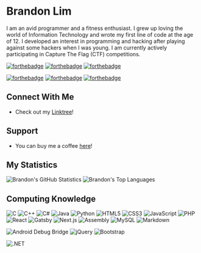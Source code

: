 # Brandon Lim
I am an avid programmer and a fitness enthusiast. I grew up loving the world of Information Technology and wrote my first line of code at the age of 12. I developed an interest in programming and hacking after playing against some hackers when I was young. I am currently actively participating in Capture The Flag (CTF) competitions.

[![forthebadge](https://forthebadge.com/images/badges/powered-by-coffee.svg)](https://forthebadge.com)
[![forthebadge](https://forthebadge.com/images/badges/built-with-swag.svg)](https://forthebadge.com)
[![forthebadge](https://forthebadge.com/images/badges/makes-people-smile.svg)](https://forthebadge.com)

[![forthebadge](https://forthebadge.com/images/badges/uses-git.svg)](https://forthebadge.com)
[![forthebadge](https://forthebadge.com/images/badges/uses-brains.svg)](https://forthebadge.com)
[![forthebadge](https://forthebadge.com/images/badges/uses-badges.svg)](https://forthebadge.com)

## Connect With Me
* Check out my [Linktree](https://linktr.ee/justbrandonlim/)!

## Support
* You can buy me a coffee [here](https://ko-fi.com/justbrandonlim/)!

## My Statistics
![Brandon's GitHub Statistics](https://github-readme-stats.vercel.app/api?username=JustBrandonLim&count_private=true&show_icons=true&theme=dark&custom_title=Brandon%27s%20GitHub%20Statistics)
![Brandon's Top Languages](https://github-readme-stats.vercel.app/api/top-langs/?username=JustBrandonLim&show_icons=true&theme=dark&langs_count=10&custom_title=Brandon%27s%20Top%20Languages&layout=compact&hide=css,hack)

## Computing Knowledge
![C](https://img.shields.io/badge/-C-brightgreen?logo=c)
![C++](https://img.shields.io/badge/-C%2B%2B-brightgreen?logo=cplusplus)
![C#](https://img.shields.io/badge/-C%23-brightgreen?logo=csharp)
![Java](https://img.shields.io/badge/-Java-brightgreen?logo=java)
![Python](https://img.shields.io/badge/-Python-brightgreen?logo=python)
![HTML5](https://img.shields.io/badge/-HTML5-brightgreen?logo=html5)
![CSS3](https://img.shields.io/badge/-CSS3-brightgreen?logo=css3)
![JavaScript](https://img.shields.io/badge/-JavaScript-brightgreen?logo=javascript)
![PHP](https://img.shields.io/badge/-PHP-brightgreen?logo=php)
![React](https://img.shields.io/badge/-React-brightgreen?logo=react)
![Gatsby](https://img.shields.io/badge/-Gatsby-brightgreen?logo=gatsby)
![Next.js](https://img.shields.io/badge/-Next.js-brightgreen?logo=nextdotjs)
![Assembly](https://img.shields.io/badge/-Assembly-brightgreen?logo=)
![MySQL](https://img.shields.io/badge/-MySQL-brightgreen?logo=mysql)
![Markdown](https://img.shields.io/badge/-Markdown-brightgreen?logo=markdown)

![Android Debug Bridge](https://img.shields.io/badge/-Android%20Debug%20Bridge-brightgreen?logo=android)
![jQuery](https://img.shields.io/badge/-jQuery-brightgreen?logo=jquery)
![Bootstrap](https://img.shields.io/badge/-Bootstrap-brightgreen?logo=bootstrap)

![.NET](https://img.shields.io/badge/-.NET-brightgreen?logo=dotnet)
